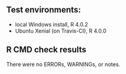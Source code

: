 ## Test environments:
* local Windows install, R 4.0.2
* Ubuntu Xenial (on Travis-CI), R 4.0.0

## R CMD check results
There were no ERRORs,  WARNINGs, or notes.
